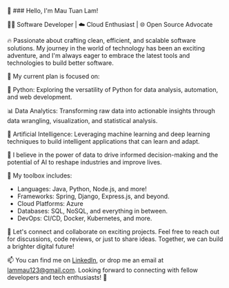 <!--
**lammau123/lammau123** is a ✨ _special_ ✨ repository because its `README.md` (this file) appears on your GitHub profile.

Here are some ideas to get you started:

- 🔭 I’m currently working on ...
- 🌱 I’m currently learning ...
- 👯 I’m looking to collaborate on ...
- 🤔 I’m looking for help with ...
- 💬 Ask me about ...
- 📫 How to reach me: ...
- 😄 Pronouns: ...
- ⚡ Fun fact: ...
-->

👋 ### Hello, I'm Mau Tuan Lam!

👨‍💻 Software Developer | ☁️ Cloud Enthusiast | 🌐 Open Source Advocate

🔥 Passionate about crafting clean, efficient, and scalable software solutions. My journey in the world of technology has been an exciting adventure, and I'm always eager to embrace the latest tools and technologies to build better software.

💼 My current plan is focused on:

🐍 Python: Exploring the versatility of Python for data analysis, automation, and web development.

📊 Data Analytics: Transforming raw data into actionable insights through data wrangling, visualization, and statistical analysis.

🤖 Artificial Intelligence: Leveraging machine learning and deep learning techniques to build intelligent applications that can learn and adapt.

🌟 I believe in the power of data to drive informed decision-making and the potential of AI to reshape industries and improve lives.

🧰 My toolbox includes:

- Languages: Java, Python, Node.js, and more!
- Frameworks: Spring, Django, Express.js, and beyond.
- Cloud Platforms: Azure
- Databases: SQL, NoSQL, and everything in between.
- DevOps: CI/CD, Docker, Kubernetes, and more.
  
🤝 Let's connect and collaborate on exciting projects. Feel free to reach out for discussions, code reviews, or just to share ideas. Together, we can build a brighter digital future!

📫 You can find me on [LinkedIn]([https://www.linkedin.com/in/yourname](https://www.linkedin.com/in/mau-lam-569911170/)), or drop me an email at lammau123@gmail.com. Looking forward to connecting with fellow developers and tech enthusiasts! 🚀

